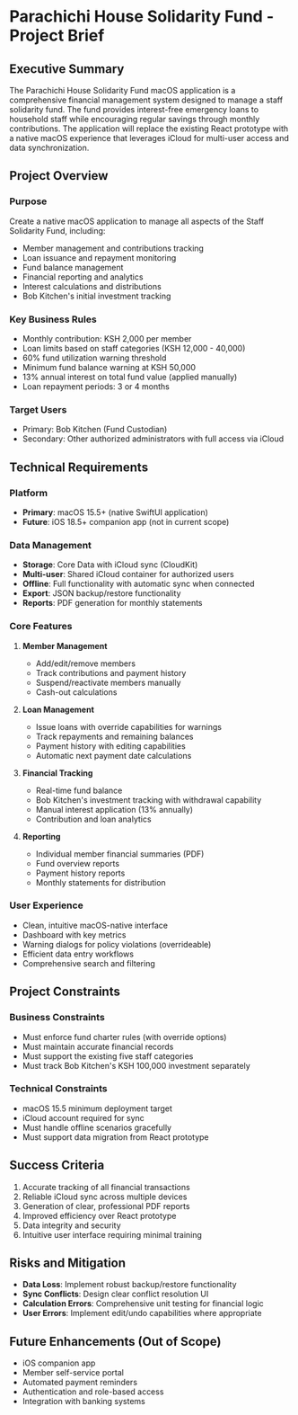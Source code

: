 # Parachichi House Solidarity Fund - Project Brief

## Executive Summary
The Parachichi House Solidarity Fund macOS application is a comprehensive financial management system designed to manage a staff solidarity fund. The fund provides interest-free emergency loans to household staff while encouraging regular savings through monthly contributions. The application will replace the existing React prototype with a native macOS experience that leverages iCloud for multi-user access and data synchronization.

## Project Overview

### Purpose
Create a native macOS application to manage all aspects of the Staff Solidarity Fund, including:
- Member management and contributions tracking
- Loan issuance and repayment monitoring
- Fund balance management
- Financial reporting and analytics
- Interest calculations and distributions
- Bob Kitchen's initial investment tracking

### Key Business Rules
- Monthly contribution: KSH 2,000 per member
- Loan limits based on staff categories (KSH 12,000 - 40,000)
- 60% fund utilization warning threshold
- Minimum fund balance warning at KSH 50,000
- 13% annual interest on total fund value (applied manually)
- Loan repayment periods: 3 or 4 months

### Target Users
- Primary: Bob Kitchen (Fund Custodian)
- Secondary: Other authorized administrators with full access via iCloud

## Technical Requirements

### Platform
- **Primary**: macOS 15.5+ (native SwiftUI application)
- **Future**: iOS 18.5+ companion app (not in current scope)

### Data Management
- **Storage**: Core Data with iCloud sync (CloudKit)
- **Multi-user**: Shared iCloud container for authorized users
- **Offline**: Full functionality with automatic sync when connected
- **Export**: JSON backup/restore functionality
- **Reports**: PDF generation for monthly statements

### Core Features
1. **Member Management**
   - Add/edit/remove members
   - Track contributions and payment history
   - Suspend/reactivate members manually
   - Cash-out calculations

2. **Loan Management**
   - Issue loans with override capabilities for warnings
   - Track repayments and remaining balances
   - Payment history with editing capabilities
   - Automatic next payment date calculations

3. **Financial Tracking**
   - Real-time fund balance
   - Bob Kitchen's investment tracking with withdrawal capability
   - Manual interest application (13% annually)
   - Contribution and loan analytics

4. **Reporting**
   - Individual member financial summaries (PDF)
   - Fund overview reports
   - Payment history reports
   - Monthly statements for distribution

### User Experience
- Clean, intuitive macOS-native interface
- Dashboard with key metrics
- Warning dialogs for policy violations (overrideable)
- Efficient data entry workflows
- Comprehensive search and filtering

## Project Constraints

### Business Constraints
- Must enforce fund charter rules (with override options)
- Must maintain accurate financial records
- Must support the existing five staff categories
- Must track Bob Kitchen's KSH 100,000 investment separately

### Technical Constraints
- macOS 15.5 minimum deployment target
- iCloud account required for sync
- Must handle offline scenarios gracefully
- Must support data migration from React prototype

## Success Criteria
1. Accurate tracking of all financial transactions
2. Reliable iCloud sync across multiple devices
3. Generation of clear, professional PDF reports
4. Improved efficiency over React prototype
5. Data integrity and security
6. Intuitive user interface requiring minimal training

## Risks and Mitigation
- **Data Loss**: Implement robust backup/restore functionality
- **Sync Conflicts**: Design clear conflict resolution UI
- **Calculation Errors**: Comprehensive unit testing for financial logic
- **User Errors**: Implement edit/undo capabilities where appropriate

## Future Enhancements (Out of Scope)
- iOS companion app
- Member self-service portal
- Automated payment reminders
- Authentication and role-based access
- Integration with banking systems